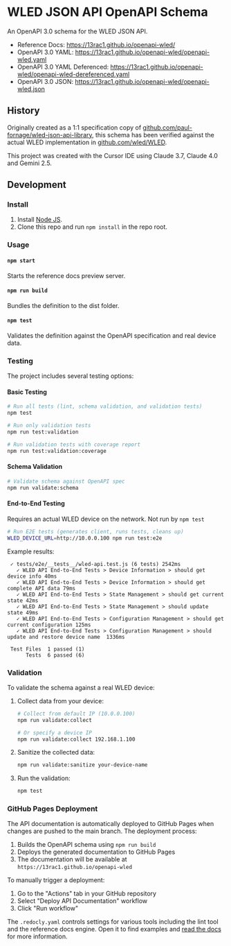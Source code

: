 # WLED JSON API OpenAPI Schema

An OpenAPI 3.0 schema for the WLED JSON API.

* Reference Docs: https://13rac1.github.io/openapi-wled/
* OpenAPI 3.0 YAML: https://13rac1.github.io/openapi-wled/openapi-wled.yaml
* OpenAPI 3.0 YAML Deferenced: https://13rac1.github.io/openapi-wled/openapi-wled-dereferenced.yaml
* OpenAPI 3.0 JSON: https://13rac1.github.io/openapi-wled/openapi-wled.json

## History

Originally created as a 1:1 specification copy of [github.com/paul-fornage/wled-json-api-library](https://github.com/paul-fornage/wled-json-api-library), this schema has been verified against the actual WLED implementation in [github.com/wled/WLED](https://github.com/wled/WLED.git).

This project was created with the Cursor IDE using Claude 3.7, Claude 4.0 and Gemini 2.5.

## Development

### Install

1. Install [Node JS](https://nodejs.org/).
2. Clone this repo and run `npm install` in the repo root.

### Usage

#### `npm start`
Starts the reference docs preview server.

#### `npm run build`
Bundles the definition to the dist folder.

#### `npm test`
Validates the definition against the OpenAPI specification and real device data.

### Testing

The project includes several testing options:

#### Basic Testing
```bash
# Run all tests (lint, schema validation, and validation tests)
npm test

# Run only validation tests
npm run test:validation

# Run validation tests with coverage report
npm run test:validation:coverage
```

#### Schema Validation
```bash
# Validate schema against OpenAPI spec
npm run validate:schema
```


#### End-to-End Testing

Requires an actual WLED device on the network. Not run by `npm test`

```bash
# Run E2E tests (generates client, runs tests, cleans up)
WLED_DEVICE_URL=http://10.0.0.100 npm run test:e2e
```

Example results:
```
 ✓ tests/e2e/__tests__/wled-api.test.js (6 tests) 2542ms
   ✓ WLED API End-to-End Tests > Device Information > should get device info 40ms
   ✓ WLED API End-to-End Tests > Device Information > should get complete API data 79ms
   ✓ WLED API End-to-End Tests > State Management > should get current state 42ms
   ✓ WLED API End-to-End Tests > State Management > should update state 49ms
   ✓ WLED API End-to-End Tests > Configuration Management > should get current configuration 125ms
   ✓ WLED API End-to-End Tests > Configuration Management > should update and restore device name  1336ms

 Test Files  1 passed (1)
      Tests  6 passed (6)
```

### Validation

To validate the schema against a real WLED device:

1. Collect data from your device:
   ```bash
   # Collect from default IP (10.0.0.100)
   npm run validate:collect

   # Or specify a device IP
   npm run validate:collect 192.168.1.100
   ```

2. Sanitize the collected data:
   ```bash
   npm run validate:sanitize your-device-name
   ```

3. Run the validation:
   ```bash
   npm test
   ```

### GitHub Pages Deployment

The API documentation is automatically deployed to GitHub Pages when changes are pushed to the main branch. The deployment process:

1. Builds the OpenAPI schema using `npm run build`
2. Deploys the generated documentation to GitHub Pages
3. The documentation will be available at `https://13rac1.github.io/openapi-wled`

To manually trigger a deployment:
1. Go to the "Actions" tab in your GitHub repository
2. Select "Deploy API Documentation" workflow
3. Click "Run workflow"

The `.redocly.yaml` controls settings for various
tools including the lint tool and the reference
docs engine.  Open it to find examples and
[read the docs](https://redocly.com/docs/cli/configuration/)
for more information.
